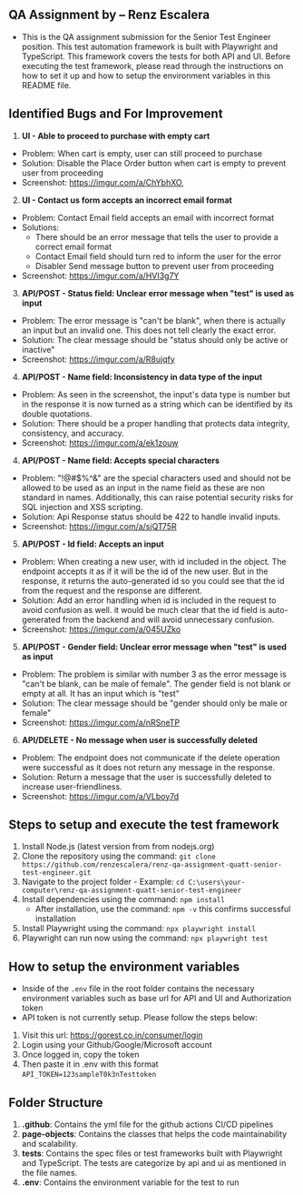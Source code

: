## QA Assignment by – Renz Escalera

- This is the QA assignment submission for the Senior Test Engineer position. This test automation framework is built with Playwright and TypeScript. This framework covers the tests for both API and UI. Before executing the test framework, please read through the instructions on how to set it up and how to setup the environment variables in this README file.

## Identified Bugs and For Improvement

1. **UI - Able to proceed to purchase with empty cart**

- Problem: When cart is empty, user can still proceed to purchase
- Solution: Disable the Place Order button when cart is empty to prevent user from proceeding
- Screenshot: https://imgur.com/a/ChYbhXO,

2. **UI - Contact us form accepts an incorrect email format**

- Problem: Contact Email field accepts an email with incorrect format
- Solutions:
  - There should be an error message that tells the user to provide a correct email format
  - Contact Email field should turn red to inform the user for the error
  - Disabler Send message button to prevent user from proceeding
- Screenshot: https://imgur.com/a/HVI3g7Y

3. **API/POST - Status field: Unclear error message when "test" is used as input**

- Problem: The error message is "can't be blank", when there is actually an input but an invalid one. This does not tell clearly the exact error.
- Solution: The clear message should be "status should only be active or inactive"
- Screenshot: https://imgur.com/a/R8ujqfy

4. **API/POST - Name field: Inconsistency in data type of the input**

- Problem: As seen in the screenshot, the input's data type is number but in the response it is now turned as a string which can be identified by its double quotations.
- Solution: There should be a proper handling that protects data integrity, consistency, and accuracy.
- Screenshot: https://imgur.com/a/ek1zouw

4. **API/POST - Name field: Accepts special characters**

- Problem: "!@#$%^&" are the special characters used and should not be allowed to be used as an input in the name field as these are non standard in names. Additionally, this can raise potential security risks for SQL injection and XSS scripting.
- Solution: Api Response status should be 422 to handle invalid inputs.
- Screenshot: https://imgur.com/a/sjQT75R

5. **API/POST - Id field: Accepts an input**

- Problem: When creating a new user, with id included in the object. The endpoint accepts it as if it will be the id of the new user. But in the response, it returns the auto-generated id so you could see that the id from the request and the response are different.
- Solution: Add an error handling when id is included in the request to avoid confusion as well. it would be much clear that the id field is auto-generated from the backend and will avoid unnecessary confusion.
- Screenshot: https://imgur.com/a/045UZko

5. **API/POST - Gender field: Unclear error message when "test" is used as input**

- Problem: The problem is similar with number 3 as the error message is "can't be blank, can be male of female". The gender field is not blank or empty at all. It has an input which is "test"
- Solution: The clear message should be "gender should only be male or female"
- Screenshot: https://imgur.com/a/nRSneTP

6. **API/DELETE - No message when user is successfully deleted**

- Problem: The endpoint does not communicate if the delete operation were successful as it does not return any message in the response.
- Solution: Return a message that the user is successfully deleted to increase user-friendliness.
- Screenshot: https://imgur.com/a/VLboy7d

## Steps to setup and execute the test framework

1. Install Node.js (latest version from from nodejs.org)
2. Clone the repository using the command: `git clone https://github.com/renzescalera/renz-qa-assignment-quatt-senior-test-engineer.git`
3. Navigate to the project folder - Example: `cd C:\users\your-computer\renz-qa-assignment-quatt-senior-test-engineer`
4. Install dependencies using the command: `npm install`
   - After installation, use the command: `npm -v` this confirms successful installation
5. Install Playwright using the command: `npx playwright install`
6. Playwright can run now using the command: `npx playwright test`

## How to setup the environment variables

- Inside of the `.env` file in the root folder contains the necessary environment variables such as base url for API and UI and Authorization token
- API token is not currently setup. Please follow the steps below:

1. Visit this url: https://gorest.co.in/consumer/login
2. Login using your Github/Google/Microsoft account
3. Once logged in, copy the token
4. Then paste it in .env with this format `API_TOKEN=123sampleT0k3nTesttoken`

## Folder Structure

1.  **.github**: Contains the yml file for the github actions CI/CD pipelines
2.  **page-objects**: Contains the classes that helps the code maintainability and scalability.
3.  **tests**: Contains the spec files or test frameworks built with Playwright and TypeScript. The tests are categorize by api and ui as mentioned in the file names.
4.  **.env**: Contains the environment variable for the test to run
